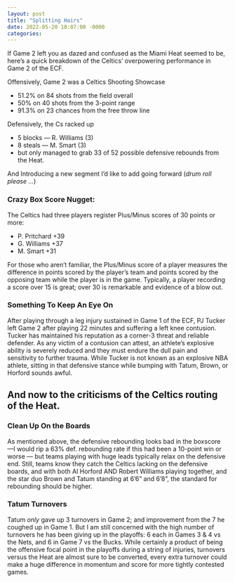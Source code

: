 ```yaml
---
layout: post
title: "Splitting Hairs"
date: 2022-05-20 18:07:00 -0000
categories: 
---
```


If Game 2 left you as dazed and confused as the Miami Heat seemed to be, here’s a quick breakdown of the Celtics’ overpowering performance in Game 2 of the ECF.

Offensively, Game 2 was a Celtics Shooting Showcase
- 51.2% on 84 shots from the field overall
- 50% on 40 shots from the 3-point range
- 91.3% on 23 chances from the free throw line

Defensively, the Cs racked up
- 5 blocks — R. Williams (3) 
- 8 steals — M. Smart (3)
- but only managed to grab 33 of 52 possible defensive rebounds from the Heat.

And Introducing a new segment I’d like to add going forward (_drum roll please …_)
### Crazy Box Score Nugget:
The Celtics had three players register Plus/Minus scores of 30 points or more:
- P. Pritchard +39
- G. Williams +37
- M. Smart +31

For those who aren’t familiar, the Plus/Minus score of a player measures the difference in points scored by the player’s team and points scored by the opposing team while the player is in the game. Typically, a player recording a score over 15 is great; over 30 is remarkable and evidence of a blow out.

### Something To Keep An Eye On
After playing through a leg injury sustained in Game 1 of the ECF, PJ Tucker left Game 2 after playing 22 minutes and suffering a left knee contusion. Tucker has maintained his reputation as a corner-3 threat and reliable defender. As any victim of a contusion can attest, an athlete’s explosive ability is severely reduced and they must endure the dull pain and sensitivity to further trauma. While Tucker is not known as an explosive NBA athlete, sitting in that defensive stance while bumping with Tatum, Brown, or Horford sounds awful.

## And now to the criticisms of the Celtics routing of the Heat.

### Clean Up On the Boards
As mentioned above, the defensive rebounding looks bad in the boxscore —I would rip a 63% def. rebounding rate if this had been a 10-point win or worse — but teams playing with huge leads typically relax on the defensive end. Still, teams know they catch the Celtics lacking on the defensive boards, and with both Al Horford AND Robert Williams playing together, and the star duo Brown and Tatum standing at 6’6” and 6’8”, the standard for rebounding should be higher. 

### Tatum Turnovers
Tatum _only_ gave up 3 turnovers in Game 2; and improvement from the 7 he coughed up in Game 1. But I am still concerned with the high number of turnovers he has been giving up in the playoffs: 6 each in Games 3 & 4 vs the Nets, and 6 in Game 7 vs the Bucks. While certainly a product of being the offensive focal point in the playoffs during a string of injuries, turnovers versus the Heat are almost sure to be converted, every extra turnover could make a huge difference in momentum and score for more tightly contested games.
